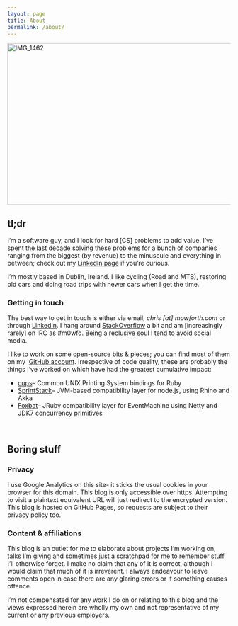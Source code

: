 ```yaml
---
layout: page
title: About
permalink: /about/
---
```


[<img class="alignnone size-full wp-image-867" src="https://d2ub5d3l6xuomp.cloudfront.net/wp-content/uploads/2015/10/IMG_1462.jpg" alt="IMG_1462" width="648" height="365" />](https://d2ub5d3l6xuomp.cloudfront.net/wp-content/uploads/2015/10/IMG_1462.jpg)

## tl;dr

I&#8217;m a software guy, and I look for hard [CS] problems to add value. I&#8217;ve spent the last decade solving these problems for a bunch of companies ranging from the biggest (by revenue) to the minuscule and everything in between; check out my <a href="https://www.linkedin.com/in/chrismowforth/" target="_blank">LinkedIn page</a> if you&#8217;re curious.

I&#8217;m mostly based in Dublin, Ireland. I like cycling (Road and MTB), restoring old cars and doing road trips with newer cars when I get the time.

### Getting in touch

The best way to get in touch is either via email, _chris [at] mowforth.com_ or through <a href="https://www.linkedin.com/in/chrismowforth/" target="_blank">LinkedIn</a>. I hang around <a href="https://stackoverflow.com/users/468112/chris-mowforth" target="_blank">StackOverflow</a> a bit and am [increasingly rarely] on IRC as #m0wfo. Being a reclusive soul I tend to avoid social media.

I like to work on some open-source bits & pieces; you can find most of them on my  <a href="https://github.com/m0wfo" target="_blank">GitHub account</a>. Irrespective of code quality, these are probably the things I&#8217;ve worked on which have had the greatest cumulative impact:

  * <a href="https://github.com/m0wfo/cups" target="_blank">cups</a>&#8211; Common UNIX Printing System bindings for Ruby
  * <a href="https://github.com/sprintstack/sprintstack" target="_blank">SprintStack</a>&#8211; JVM-based compatibility layer for node.js, using Rhino and Akka
  * <a href="https://github.com/m0wfo/foxbat" target="_blank">Foxbat</a>&#8211; JRuby compatibility layer for EventMachine using Netty and JDK7 concurrency primitives

&nbsp;

## Boring stuff

### Privacy

I use Google Analytics on this site- it sticks the usual cookies in your browser for this domain. This blog is only accessible over https. Attempting to visit a plaintext equivalent URL will just redirect to the encrypted version. This blog is hosted on GitHub Pages, so requests are subject to their privacy policy too.

### Content & affiliations

This blog is an outlet for me to elaborate about projects I&#8217;m working on, talks I&#8217;m giving and sometimes just a scratchpad for me to remember stuff I&#8217;ll otherwise forget. I make no claim that any of it is correct, although I would claim that much of it is irreverent. I always endeavour to leave comments open in case there are any glaring errors or if something causes offence.

I&#8217;m not compensated for any work I do on or relating to this blog and the views expressed herein are wholly my own and not representative of my current or any previous employers.
